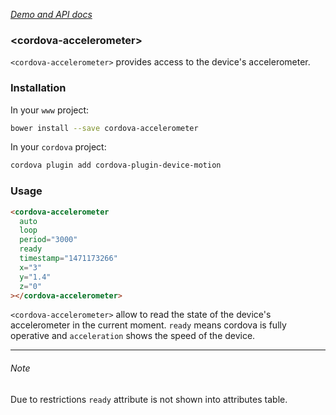 _[Demo and API docs](https://adelarosab.github.io/cordova-accelerometer)_

### &lt;cordova-accelerometer&gt;
`<cordova-accelerometer>` provides access to the device's accelerometer.

### Installation
In your `www` project:
```bash
bower install --save cordova-accelerometer
```

In your `cordova` project:
```bash
cordova plugin add cordova-plugin-device-motion
```

### Usage
```html
<cordova-accelerometer
  auto
  loop
  period="3000"
  ready
  timestamp="1471173266"
  x="3"
  y="1.4"
  z="0"
></cordova-accelerometer>
```

`<cordova-accelerometer>` allow to read the state of the device's accelerometer
 in the current moment. `ready` means cordova is fully operative and 
 `acceleration`  shows the speed of the device.

---

###### Note
Due to restrictions `ready` attribute is not shown into attributes table.
